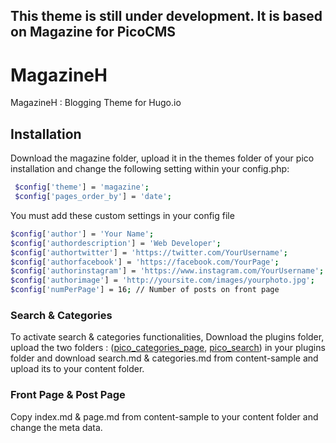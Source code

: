 ## This theme is still under development. It is based on Magazine for PicoCMS

# MagazineH
MagazineH : Blogging Theme for Hugo.io

## Installation
Download the magazine folder, upload it in the themes folder of your pico installation and change the following setting within your config.php:
```sh
 $config['theme'] = 'magazine'; 
 $config['pages_order_by'] = 'date'; 
```

You must add these custom settings in your config file 
```sh
$config['author'] = 'Your Name';  
$config['authordescription'] = 'Web Developer';
$config['authortwitter'] = 'https://twitter.com/YourUsername'; 
$config['authorfacebook'] = 'https://facebook.com/YourPage';
$config['authorinstagram'] = 'https://www.instagram.com/YourUsername';
$config['authorimage'] = 'http://yoursite.com/images/yourphoto.jpg';
$config['numPerPage'] = 16; // Number of posts on front page
```

### Search & Categories
To activate search & categories functionalities, Download the plugins folder, upload the two folders : (<a href="https://github.com/julindra/pico_categories_page">pico_categories_page</a>, <a href="https://github.com/mwgg/Pico-Search">pico_search</a>) in your plugins folder and download search.md & categories.md from content-sample and upload its to your content folder.

### Front Page & Post Page
Copy index.md & page.md from content-sample to your content folder and change the meta data.
